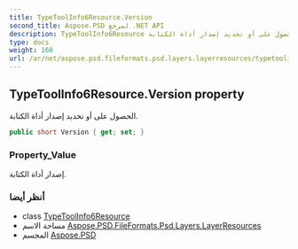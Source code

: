 ```yaml
---
title: TypeToolInfo6Resource.Version
second_title: Aspose.PSD لمرجع .NET API
description: TypeToolInfo6Resource ملكية. الحصول على أو تحديد إصدار أداة الكتابة.
type: docs
weight: 160
url: /ar/net/aspose.psd.fileformats.psd.layers.layerresources/typetoolinfo6resource/version/
---
```

## TypeToolInfo6Resource.Version property

الحصول على أو تحديد إصدار أداة الكتابة.

```csharp
public short Version { get; set; }
```

### Property_Value

إصدار أداة الكتابة.

### أنظر أيضا

* class [TypeToolInfo6Resource](../)
* مساحة الاسم [Aspose.PSD.FileFormats.Psd.Layers.LayerResources](../../typetoolinfo6resource/)
* المجسم [Aspose.PSD](../../../)


